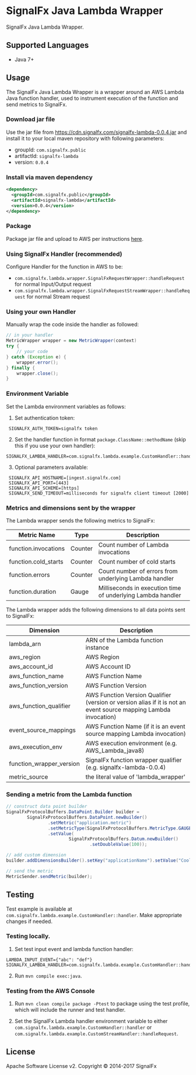 # SignalFx Java Lambda Wrapper

SignalFx Java Lambda Wrapper.

## Supported Languages

* Java 7+

## Usage

The SignalFx Java Lambda Wrapper is a wrapper around an AWS Lambda Java function handler, used to instrument execution of the function and send metrics to SignalFx.

### Download jar file
Use the jar file from https://cdn.signalfx.com/signalfx-lambda-0.0.4.jar and install it to your local maven repository with following parameters:
- groupId: `com.signalfx.public`
- artifactId: `signalfx-lambda`
- version: `0.0.4`

### Install via maven dependency
```xml
<dependency>
  <groupId>com.signalfx.public</groupId>
  <artifactId>signalfx-lambda</artifactId>
  <version>0.0.4</version>
</dependency>
```

###  Package
Package jar file and upload to AWS per instructions [here](http://docs.aws.amazon.com/lambda/latest/dg/java-create-jar-pkg-maven-no-ide.html).

### Using SignalFx Handler (recommended)
Configure Handler for the function in AWS to be:

* `com.signalfx.lambda.wrapper.SignalFxRequestWrapper::handleRequest` for normal Input/Output request
* `com.signalfx.lambda.wrapper.SignalFxRequestStreamWrapper::handleRequest` for normal Stream request

### Using your own Handler
Manually wrap the code inside the handler as followed:
```java
// in your handler
MetricWrapper wrapper = new MetricWrapper(context)
try {
    // your code
} catch (Exception e) {
    wrapper.error();
} finally {
    wrapper.close();
}
```

### Environment Variable
Set the Lambda environment variables as follows:

1) Set authentication token:
```
 SIGNALFX_AUTH_TOKEN=signalfx token
```
2) Set the handler function in format `package.ClassName::methodName` (skip this if you use your own handler):
```
SIGNALFX_LAMBDA_HANDLER=com.signalfx.lambda.example.CustomHandler::handler
```
3) Optional parameters available:
```
 SIGNALFX_API_HOSTNAME=[ingest.signalfx.com]
 SIGNALFX_API_PORT=[443]
 SIGNALFX_API_SCHEME=[https]
 SIGNALFX_SEND_TIMEOUT=milliseconds for signalfx client timeout [2000]
```

### Metrics and dimensions sent by the wrapper

The Lambda wrapper sends the following metrics to SignalFx:

| Metric Name  | Type | Description |
| ------------- | ------------- | ---|
| function.invocations  | Counter  | Count number of Lambda invocations|
| function.cold_starts  | Counter  | Count number of cold starts|
| function.errors  | Counter  | Count number of errors from underlying Lambda handler|
| function.duration  | Gauge  | Milliseconds in execution time of underlying Lambda handler|

The Lambda wrapper adds the following dimensions to all data points sent to SignalFx:

| Dimension | Description |
| ------------- | ---|
| lambda_arn  | ARN of the Lambda function instance |
| aws_region  | AWS Region  |
| aws_account_id | AWS Account ID  |
| aws_function_name  | AWS Function Name |
| aws_function_version  | AWS Function Version |
| aws_function_qualifier  | AWS Function Version Qualifier (version or version alias if it is not an event source mapping Lambda invocation) |
| event_source_mappings  | AWS Function Name (if it is an event source mapping Lambda invocation) |
| aws_execution_env  | AWS execution environment (e.g. AWS_Lambda_java8) |
| function_wrapper_version  | SignalFx function wrapper qualifier (e.g. signalfx-lambda-0.0.4) |
| metric_source | the literal value of 'lambda_wrapper' |

### Sending a metric from the Lambda function
```java
// construct data point builder
SignalFxProtocolBuffers.DataPoint.Builder builder =
        SignalFxProtocolBuffers.DataPoint.newBuilder()
                .setMetric("application.metric")
                .setMetricType(SignalFxProtocolBuffers.MetricType.GAUGE)
                .setValue(
                        SignalFxProtocolBuffers.Datum.newBuilder()
                                .setDoubleValue(100));

// add custom dimension
builder.addDimensionsBuilder().setKey("applicationName").setValue("CoolApp").build();

// send the metric
MetricSender.sendMetric(builder);
```

## Testing
Test example is available at `com.signalfx.lambda.example.CustomHandler::handler`. Make appropriate changes if needed.

### Testing locally.
1) Set test input event and lambda function handler:
```
LAMBDA_INPUT_EVENT={"abc": "def"}
SIGNALFX_LAMBDA_HANDLER=com.signalfx.lambda.example.CustomHandler::handler
```
2) Run `mvn compile exec:java`.

### Testing from the AWS Console
1) Run `mvn clean compile package -Ptest` to package using the test profile, which will include the runner and test handler.

2) Set the SignalFx Lambda handler environment variable to either
`com.signalfx.lambda.example.CustomHandler::handler` or `com.signalfx.lambda.example.CustomStreamHandler::handleRequest`.

## License

Apache Software License v2. Copyright © 2014-2017 SignalFx
